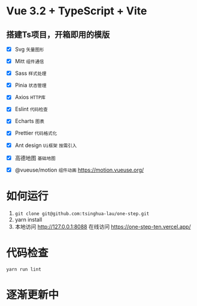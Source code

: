 # Vue 3.2 + TypeScript + Vite

## 搭建Ts项目，开箱即用的模版

- [x] Svg
`矢量图形`
- [x] Mitt
 `组件通信`
- [x] Sass
`样式处理`
- [x] Pinia
`状态管理`
- [x] Axios
`HTTP库`
- [x] Eslint
`代码检查`
- [x] Echarts
`图表`
- [x] Prettier
`代码格式化`
- [x] Ant design
`Ui框架`
`按需引入` 
- [x] 高德地图
    `基础地图`
- [x] @vueuse/motion
`组件动画` https://motion.vueuse.org/



# 如何运行

1. `git clone git@github.com:tsinghua-lau/one-step.git`
2. yarn install
3. 本地访问 http://127.0.0.1:8088  在线访问 https://one-step-ten.vercel.app/

# 代码检查

`yarn run lint` 

# 逐渐更新中